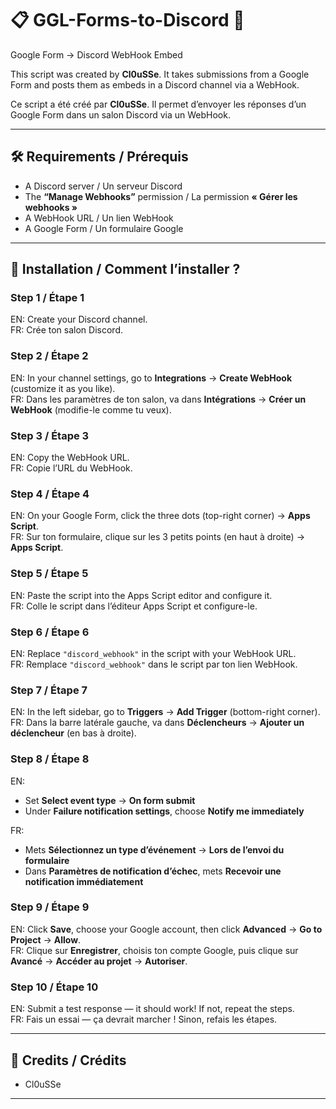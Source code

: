 # 📋 GGL-Forms-to-Discord 📨

Google Form → Discord WebHook Embed  

This script was created by **Cl0uSSe**. It takes submissions from a Google Form and posts them as embeds in a Discord channel via a WebHook.  

Ce script a été créé par **Cl0uSSe**. Il permet d’envoyer les réponses d’un Google Form dans un salon Discord via un WebHook.  

---

## 🛠️ Requirements / Prérequis

- A Discord server / Un serveur Discord  
- The **“Manage Webhooks”** permission / La permission **« Gérer les webhooks »**  
- A WebHook URL / Un lien WebHook  
- A Google Form / Un formulaire Google  

---

## 🔧 Installation / Comment l’installer ?

### Step 1 / Étape 1  
EN: Create your Discord channel.  
FR: Crée ton salon Discord.  

### Step 2 / Étape 2  
EN: In your channel settings, go to **Integrations** → **Create WebHook** (customize it as you like).  
FR: Dans les paramètres de ton salon, va dans **Intégrations** → **Créer un WebHook** (modifie-le comme tu veux).  

### Step 3 / Étape 3  
EN: Copy the WebHook URL.  
FR: Copie l’URL du WebHook.  

### Step 4 / Étape 4  
EN: On your Google Form, click the three dots (top-right corner) → **Apps Script**.  
FR: Sur ton formulaire, clique sur les 3 petits points (en haut à droite) → **Apps Script**.  

### Step 5 / Étape 5  
EN: Paste the script into the Apps Script editor and configure it.  
FR: Colle le script dans l’éditeur Apps Script et configure-le.  

### Step 6 / Étape 6  
EN: Replace `"discord_webhook"` in the script with your WebHook URL.  
FR: Remplace `"discord_webhook"` dans le script par ton lien WebHook.  

### Step 7 / Étape 7  
EN: In the left sidebar, go to **Triggers** → **Add Trigger** (bottom-right corner).  
FR: Dans la barre latérale gauche, va dans **Déclencheurs** → **Ajouter un déclencheur** (en bas à droite).  

### Step 8 / Étape 8  
EN:  
- Set **Select event type** → **On form submit**  
- Under **Failure notification settings**, choose **Notify me immediately**  

FR:  
- Mets **Sélectionnez un type d’événement** → **Lors de l’envoi du formulaire**  
- Dans **Paramètres de notification d’échec**, mets **Recevoir une notification immédiatement**  

### Step 9 / Étape 9  
EN: Click **Save**, choose your Google account, then click **Advanced** → **Go to Project** → **Allow**.  
FR: Clique sur **Enregistrer**, choisis ton compte Google, puis clique sur **Avancé** → **Accéder au projet** → **Autoriser**.  

### Step 10 / Étape 10  
EN: Submit a test response — it should work! If not, repeat the steps.  
FR: Fais un essai — ça devrait marcher ! Sinon, refais les étapes.  

---

## 📜 Credits / Crédits  

- Cl0uSSe

---